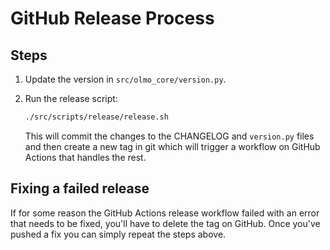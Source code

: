 # GitHub Release Process

## Steps

1. Update the version in `src/olmo_core/version.py`.

3. Run the release script:

    ```bash
    ./src/scripts/release/release.sh
    ```

    This will commit the changes to the CHANGELOG and `version.py` files and then create a new tag in git
    which will trigger a workflow on GitHub Actions that handles the rest.

## Fixing a failed release

If for some reason the GitHub Actions release workflow failed with an error that needs to be fixed, you'll have to delete the tag on GitHub. Once you've pushed a fix you can simply repeat the steps above.

